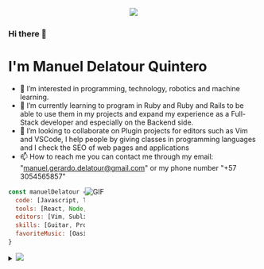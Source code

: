 <p align="center"><img src="https://i.imgur.com/A6bWGFl.gif"/></p>

### Hi there 👋<h1> I'm Manuel Delatour Quintero</h1>

- 👀 I’m interested in programming, technology, robotics and machine learning.
- 🌱 I’m currently learning to program in Ruby and Ruby and Rails to be able to use them in my projects and expand my experience as a Full-Stack developer and especially on the Backend side.
- 💞️ I’m looking to collaborate on Plugin projects for editors such as Vim and VSCode, I help people by giving classes in programming languages ​​and I check the SEO of web pages and applications
- 📫 How to reach me you can contact me through my email: "manuel.gerardo.delatour@gmail.com" or my phone number "+57 3054565857"

<img align="right" alt="GIF" width="350" src="https://media.giphy.com/media/MC6eSuC3yypCU/giphy.gif"/>

```javascript
const manuelDelatour = {
  code: [Javascript, Typescript, Html, Css, Cpp, Python, Php, Java],
  tools: [React, Node, Express, Docker],
  editors: [Vim, Sublime Text4, VSCode, Atom],
  skills: [Guitar, Programming, Football],
  favoriteMusic: [Oasis, Mcr, Soad, Radiohead, SodaStereo] 
}
```
<details>
<summary>
  <a href="https://github.com/manueldelatourquintero"><img src="https://img.shields.io/badge/-Expand%20to%20know%20more-b03544?style=for-the-badge" /></a>
</summary>

<br/><br/>

[![Manuel GitHub Stats](https://github-readme-stats.vercel.app/api?username=manueldelatourquintero&show_icons=true)](https://github.com/manueldelatourquintero)

<br/>
 
<img src="https://github.com/nirala69/nirala69/blob/master/70804f7e25b11f29db904f2fa7b4cd9d.gif" width="350" align='right'>
<br/>  

<br/>

![Top Langs](https://github-readme-stats.vercel.app/api/top-langs/?username=manueldelatourquintero&show_icons=true)

<br><br>

<h2>Languajes and tools</h2> 
<!--<img width="200" align="center" src="https://img.shields.io/badge/-JavaScript-black?style=flat&logo=javascript&link=https://github.com/manueldelatourquintero">
<img width="200" align"center" src="https://img.shields.io/badge/-NodeJS-green?logo=node.js&logoColor=white&link=github.com/manueldelatourquintero">
<img width="200" align="center" src="https://img.shields.io/badge/-ExpressJS-black?logo=express&logoColor=white&link=github.com/manueldelatourquintero">-->
  <h3>Programming Languajes</h3>
  <ul>
    <li><img width="200" align="center" src="https://img.shields.io/badge/c-%2300599C.svg?style=for-the-badge&logo=c&logoColor=white"></li>
    <br>
    <li><img width="200" align="center" src="https://img.shields.io/badge/c++-%2300599C.svg?style=for-the-badge&logo=c%2B%2B&logoColor=white"></li>
    <br>
    <li><img width="200" align="center" src="https://img.shields.io/badge/css3-%231572B6.svg?style=for-the-badge&logo=css3&logoColor=white"></li>
    <br>
    <li><img width="200" align="center" src="https://img.shields.io/badge/html5-%23E34F26.svg?style=for-the-badge&logo=html5&logoColor=white"></li>
    <br>
    <li><img width="200" align="center" src="https://img.shields.io/badge/java-%23ED8B00.svg?style=for-the-badge&logo=java&logoColor=white"></li>
    <br>
    <li><img width="200" align="center" src="https://img.shields.io/badge/javascript-%23323330.svg?style=for-the-badge&logo=javascript&logoColor=%23F7DF1E"></li>
    <br>
    <li><img width="200" align="center" src="https://img.shields.io/badge/markdown-%23000000.svg?style=for-the-badge&logo=markdown&logoColor=white"></li>
    <br>
    <li><img width="200" align="center" src="https://img.shields.io/badge/php-%23777BB4.svg?style=for-the-badge&logo=php&logoColor=white"></li>
    <br>
    <li><img width="200" align="center" src="https://img.shields.io/badge/python-3670A0?style=for-the-badge&logo=python&logoColor=ffdd54"></li>
    <br>
  </ul>
    
  <h3>Frameworks and Libraries</h3>
  <ul>
    <li><img width="200" align="center" src="https://img.shields.io/badge/bootstrap-%23563D7C.svg?style=for-the-badge&logo=bootstrap&logoColor=white"></li>
    <br>
    <li><img width="200" align="center" src="https://img.shields.io/badge/django-%23092E20.svg?style=for-the-badge&logo=django&logoColor=white"></li>
    <br>
    <li><img width="200" align="center" src="https://img.shields.io/badge/Electron-191970?style=for-the-badge&logo=Electron&logoColor=white"></li>
    <br>
    <li><img width="200" align="center" src="https://img.shields.io/badge/expo-1C1E24?style=for-the-badge&logo=expo&logoColor=#D04A37"></li>
    <br>
    <li><img width="200" align="center" src="https://img.shields.io/badge/express.js-%23404d59.svg?style=for-the-badge&logo=express&logoColor=%2361DAFB"></li>
    <br>
    <li><img width="200" align="center" src="https://img.shields.io/badge/FastAPI-005571?style=for-the-badge&logo=fastapi"></li>
    <br>
    <li><img width="200" align="center" src="https://img.shields.io/badge/NPM-%23000000.svg?style=for-the-badge&logo=npm&logoColor=white"></li>
    <br>
    <li><img width="200" align="center" src="https://img.shields.io/badge/node.js-6DA55F?style=for-the-badge&logo=node.js&logoColor=white"></li>
    <br>
    <li><img width="200" align="center" src="https://img.shields.io/badge/react-%2320232a.svg?style=for-the-badge&logo=react&logoColor=%2361DAFB"></li>
    <br>
    <li><img width="200" align="center" src="https://img.shields.io/badge/webpack-%238DD6F9.svg?style=for-the-badge&logo=webpack&logoColor=black"></li>
    <br>
    <li><img width="200" align="center" src="https://img.shields.io/badge/Insomnia-black?style=for-the-badge&logo=insomnia&logoColor=5849BE"></li>
    <br>
  </ul>
  
  <h3>Code Editors and IDEs</h3>  
  <ul>
    <li><img width="200" align="center" src="https://img.shields.io/badge/NeoVim-%2357A143.svg?&style=for-the-badge&logo=neovim&logoColor=white"></li>
    <br>
    <li><img width="200" align="center" src="https://img.shields.io/badge/NetBeansIDE-1B6AC6.svg?style=for-the-badge&logo=apache-netbeans-ide&logoColor=white"></li>
    <br>
    <li><img width="200" align="center" src="https://img.shields.io/badge/sublime_text-%23575757.svg?style=for-the-badge&logo=sublime-text&logoColor=important"></li>
    <br>
    <li><img width="200" align="center" src="https://img.shields.io/badge/Visual%20Studio%20Code-0078d7.svg?style=for-the-badge&logo=visual-studio-code&logoColor=white"></li>
    <br>
  </ul>
  
  <h3>Control Version</h3>
  <ul>
    <li><img width="200" align="center" src="https://img.shields.io/badge/git-%23F05033.svg?style=for-the-badge&logo=git&logoColor=white"></li>
    <br>
    <li><img width="200" align="center" src="https://img.shields.io/badge/github-%23121011.svg?style=for-the-badge&logo=github&logoColor=white"></li>
    <br>
  </ul>
  
  <h3>Blog</h3>
  <ul>
    <li><img width="200" align="center" src="https://img.shields.io/badge/WordPress-%23117AC9.svg?style=for-the-badge&logo=WordPress&logoColor=white"></li>
    <br>
    <li><img width="200" align="center" src="https://img.shields.io/badge/Blogger-FF5722?style=for-the-badge&logo=blogger&logoColor=white"></li>
    <br>
  </ul>
  
  <h3>Cloud Services</h3>
  <ul>
    <li><img width="200" align="center" src="https://img.shields.io/badge/firebase-%23039BE5.svg?style=for-the-badge&logo=firebase"></li>
    <br>
    <li><img width="200" align="center" src="https://img.shields.io/badge/heroku-%23430098.svg?style=for-the-badge&logo=heroku&logoColor=white"></li>
    <br>
    <li><img width="200" align="center" src="https://img.shields.io/badge/netlify-%23000000.svg?style=for-the-badge&logo=netlify&logoColor=#00C7B7"></li>
    <br>
    <li><img width="200" align="center" src="https://img.shields.io/badge/mysql-%2300f.svg?style=for-the-badge&logo=mysql&logoColor=white"></li>
    <br>
    <li><img width="200" align="center" src="https://img.shields.io/badge/sqlite-%2307405e.svg?style=for-the-badge&logo=sqlite&logoColor=white"></li>
    <br>
  </ul>
  
  <h3>Machine Learning and I.A</h3>  
  <ul>
    <li><img width="200" align="center" src="https://img.shields.io/badge/Keras-%23D00000.svg?style=for-the-badge&logo=Keras&logoColor=white"></li>
    <br>
    <li><img width="200" align="center" src="https://img.shields.io/badge/TensorFlow-%23FF6F00.svg?style=for-the-badge&logo=TensorFlow&logoColor=white"></li>
    <br>
  </ul>
  
  <h3>Game Development</h3>
  <ul>
    <li><img width="200" align="center" src="https://img.shields.io/badge/GODOT-%23FFFFFF.svg?style=for-the-badge&logo=godot-engine"></li>
    <br>
    <li><img width="200" align="center" src="https://img.shields.io/badge/unity-%23000000.svg?style=for-the-badge&logo=unity&logoColor=white"></li>
    <br>
  </ul>
  
  <h3>S.O and Browsers</h3>
  <ul>
    <li><img width="200" align="center" src="https://img.shields.io/badge/Windows-0078D6?style=for-the-badge&logo=windows&logoColor=white"></li>
    <br>
    <li><img width="200" align="center" src="https://img.shields.io/badge/Firefox-FF7139?style=for-the-badge&logo=Firefox-Browser&logoColor=white"></li>
    <br>
    <li><img width="200" align="center" src="https://img.shields.io/badge/Google%20Chrome-4285F4?style=for-the-badge&logo=GoogleChrome&logoColor=white"></li>
    <br>
    <li><img width="200" align="center" src="https://img.shields.io/badge/Microsoft_Office-D83B01?style=for-the-badge&logo=microsoft-office&logoColor=white"></li>
    <br>
  </ul>
  
  <h3>Others</h3>
  <ul>
    <li><img width="200" align="center" src="https://img.shields.io/badge/Babel-F9DC3e?style=for-the-badge&logo=babel&logoColor=black"></li>
    <br>
    <li><img width="200" align="center" src="https://img.shields.io/badge/docker-%230db7ed.svg?style=for-the-badge&logo=docker&logoColor=white"></li>
    <br>
    <li><img width="200" align="center" src="https://img.shields.io/badge/ESLint-4B3263?style=for-the-badge&logo=eslint&logoColor=white"></li>
    <br>
    <li><img width="200" align="center" src="https://img.shields.io/badge/kubernetes-%23326ce5.svg?style=for-the-badge&logo=kubernetes&logoColor=white"></li>
    <br>
    <li><img width="200" align="center" src="https://img.shields.io/badge/Notion-%23000000.svg?style=for-the-badge&logo=notion&logoColor=white"></li>
    <br>
    <li><img width="200" align="center" src="https://img.shields.io/badge/Postman-FF6C37?style=for-the-badge&logo=postman&logoColor=white"></li>
  </ul>
  

 <br>
 <br>

 <details>
   <summary>
     <a href="github.com/manueldelatourquintero"><img width="50" src="https://media.giphy.com/media/KpOqvmCFdNMhF0pQb7/giphy.gif"/></a>
   </summary> 
   
   <h3>My email is: "manuel.gerardo.delatour@gmail.com"</h3>
   <a href="mailto:manuel.gerardo.delatour@gmail.com">
       <img width="200" src="https://img.shields.io/badge/-MyEmail-black?style=flat&logo=gmail&">
   </a>
   
 </details>  

</details>
<!---
manueldelatourquintero/manueldelatourquintero is a ✨ special ✨ repository because its `README.md` (this file) appears on your GitHub profile.
You can click the Preview link to take a look at your changes.
--->

